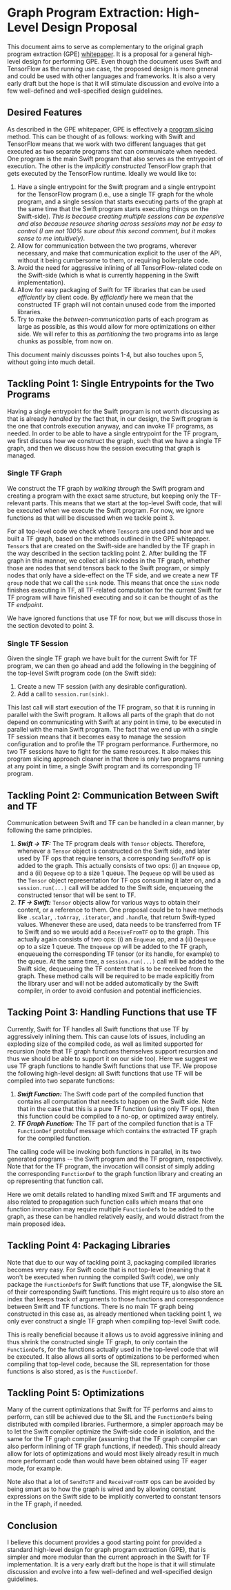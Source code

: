 # Graph Program Extraction: High-Level Design Proposal

This document aims to serve as complementary to the original graph program extraction (GPE) [whitepaper](<https://github.com/tensorflow/swift/blob/master/docs/GraphProgramExtraction.md>). It is a proposal for a general high-level design for performing GPE. Even though the document uses Swift and TensorFlow as the running use case, the proposed design is more general and could be used with other languages and frameworks. It is also a very early draft but the hope is that it will stimulate discussion and evolve into a few well-defined and well-specified design guidelines.

## Desired Features

As described in the GPE whitepaper, GPE is effectively a [program slicing](https://en.wikipedia.org/wiki/Program_slicing) method. This can be thought of as follows: working with Swift and TensorFlow means that we work with two different languages that get executed as two separate programs that can communicate when needed. One program is the main Swift program that also serves as the entrypoint of execution. The other is the _implicitly constructed_ TensorFlow graph that gets executed by the TensorFlow runtime. Ideally we would like to:

1. Have a single entrypoint for the Swift program and a single entrypoint for the TensorFlow program (i.e., use a single TF graph for the whole program, and a single session that starts executing parts of the graph at the same time that the Swift program starts executing things on the Swift-side). _This is because creating multiple sessions can be expensive and also because resource sharing across sessions may not be easy to control (I am not 100% sure about this second comment, but it makes sense to me intuitively)_.
2. Allow for communication between the two programs, wherever necessary, and make that communication explicit to the user of the API, without it being cumbersome to them, or requiring boilerplate code.
3. Avoid the need for aggressive inlining of all TensorFlow-related code on the Swift-side (which is what is currently happening in the Swift implementation).
4. Allow for easy packaging of Swift for TF libraries that can be used _efficiently_ by client code. By _efficiently_ here we mean that the constructed TF graph will not contain unused code from the imported libraries.
5. Try to make the _between-communication_ parts of each program as large as possible, as this would allow for more optimizations on either side. We will refer to this as _partitioning_ the two programs into as large chunks as possible, from now on.

This document mainly discusses points 1-4, but also touches upon 5, without going into much detail.

## Tackling Point 1: Single Entrypoints for the Two Programs

Having a single entrypoint for the Swift program is not worth discussing as that is already _handled_ by the fact that, in our design, the Swift program is the one that controls execution anyway, and can invoke TF programs, as needed. In order to be able to have a single entrypoint for the TF program, we first discuss how we construct the graph, such that we have a single TF graph, and then we discuss how the session executing that graph is managed.

### Single TF Graph

We construct the TF graph by _walking through_ the Swift program and creating a program with the exact same structure, but keeping only the TF-relevant parts. This means that we start at the top-level Swift code, that will be executed when we execute the Swift program. For now, we ignore functions as that will be discussed when we tackle point 3.

For all top-level code we check where `Tensor`s are used and how and we built a TF graph, based on the methods outlined in the GPE whitepaper. `Tensor`s that are created on the Swift-side are handled by the TF graph in the way described in the section tackling point 2. After building the TF graph in this manner, we collect all sink nodes in the TF graph, whether those are nodes that send tensors back to the Swift program, or simply nodes that only have a side-effect on the TF side, and we create a new TF `group` node that we call the `sink` node. This means that once the `sink` node finishes executing in TF, all TF-related computation for the current Swift for TF program will have finished executing and so it can be thought of as the TF _endpoint_.

We have ignored functions that use TF for now, but we will discuss those in the section devoted to point 3.

### Single TF Session

Given the single TF graph we have built for the current Swift for TF program, we can then go ahead and add the following in the beggining of the top-level Swift program code (on the Swift side):

1. Create a new TF session (with any desirable configuration).
2. Add a call to `session.run(sink)`.

This last call will start execution of the TF program, so that it is running in parallel with the Swift program. It allows all parts of the graph that do not depend on communicating with Swift at any point in time, to be executed in parallel with the main Swift program. The fact that we end up with a single TF session means that it becomes easy to manage the session configuration and to profile the TF program performance. Furthermore, no two TF sessions have to fight for the same resources. It also makes this program slicing approach cleaner in that there is only two programs running at any point in time, a single Swift program and its corresponding TF program.

## Tackling Point 2: Communication Between Swift and TF

Communication between Swift and TF can be handled in a clean manner, by following the same principles.

1. ___Swift -> TF:___ The TF program deals with `Tensor` objects. Therefore, whenever a `Tensor` object is constructed on the Swift side, and later used by TF ops that require tensors, a corresponding `SendToTF` op is added to the graph. This actually consists of two ops: (i) an `Enqueue` op, and a (ii) `Dequeue` op to a size 1 queue. The `Dequeue` op will be used as the `Tensor` object representation for TF ops consuming it later on, and a `session.run(...)` call will be added to the Swift side, enqueueing the constructed tensor that will be sent to TF.
2. ___TF -> Swift:___ `Tensor` objects allow for various ways to obtain their content, or a reference to them. One proposal could be to have methods like `.scalar`, `.toArray`, `.iterator`, and `.handle`, that return Swift-typed values. Whenever these are used, data needs to be transferred from TF to Swift and so we would add a `ReceiveFromTF` op to the graph. This actually again consists of two ops: (i) an `Enqueue` op, and a (ii) `Dequeue` op to a size 1 queue. The `Enqueue` op will be added to the TF graph, enqueueing the corresponding TF tensor (or its handle, for example) to the queue. At the same time, a `session.run(...)` call will be added to the Swift side, dequeueing the TF content that is to be received from the graph. These method calls will be required to be made explicitly from the library user and will not be added automatically by the Swift compiler, in order to avoid confusion and potential inefficiencies.

## Tacking Point 3: Handling Functions that use TF

Currently, Swift for TF handles all Swift functions that use TF by aggressively inlining them. This can cause lots of issues, including an exploding size of the compiled code, as well as limited supported for recursion (note that TF graph functions themselves support recursion and thus we should be able to support it on our side too). Here we suggest we use TF graph functions to handle Swift functions that use TF. We propose the following high-level design: all Swift functions that use TF will be compiled into two separate functions:

1. ___Swift Function:___ The Swift code part of the compiled function that contains all computation that needs to happen on the Swift side. Note that in the case that this is a pure TF function (using only TF ops), then this function could be compiled to a no-op, or optimized away entirely.
2. ___TF Graph Function:___ The TF part of the compiled function that is a TF `FunctionDef` protobuf message which contains the extracted TF graph for the compiled function.

The calling code will be invoking both functions in parallel, in its two generated programs -- the Swift program and the TF program, respectively. Note that for the TF program, the invocation will consist of simply adding the corresponding `FunctionDef` to the graph function library and creating an op representing that function call.

Here we omit details related to handling mixed Swift and TF arguments and also related to propagation such function calls which means that one function invocation may require multiple `FunctionDef`s to be added to the graph, as these can be handled relatively easily, and would distract from the main proposed idea.

## Tackling Point 4: Packaging Libraries

Note that due to our way of tackling point 3, packaging compiled libraries becomes very easy. For Swift code that is not top-level (meaning that it won't be executed when running the compiled Swift code), we only package the `FunctionDef`s for Swift functions that use TF, alongwise the SIL of their corresponding Swift functions. This might require us to also store an index that keeps track of arguments to those functions and correspondence between Swift and TF functions. There is no main TF graph being constructed in this case as, as already mentioned when tackling point 1, we only ever construct a single TF graph when compiling top-level Swift code.

This is really beneficial because it allows us to avoid aggressive inlining and thus shrink the constructed single TF graph, to only contain the `FunctionDef`s, for the functions actually used in the top-level code that will be executed. It also allows all sorts of optimizations to be performed when compiling that top-level code, because the SIL representation for those functions is also stored, as is the `FunctionDef`.

## Tackling Point 5: Optimizations

Many of the current optimizations that Swift for TF performs and aims to perform, can still be achieved due to the SIL and the `FunctionDef`s being distributed with compiled libraries. Furthermore, a simpler approach may be to let the Swift compiler optimize the Swift-side code in isolation, and the same for the TF graph compiler (assuming that the TF graph compiler can also perform inlining of TF graph functions, if needed). This should already allow for lots of optimizations and would most likely already result in much more performant code than would have been obtained using TF eager mode, for example.

Note also that a lot of `SendToTF` and `ReceiveFromTF` ops can be avoided by being smart as to how the graph is wired and by allowing constant expressions on the Swift side to be implicitly converted to constant tensors in the TF graph, if needed.

## Conclusion

I believe this document provides a good starting point for provided a standard high-level design for graph program extraction (GPE), that is simpler and more modular than the current approach in the Swift for TF implementation. It is a very early draft but the hope is that it will stimulate discussion and evolve into a few well-defined and well-specified design guidelines.
